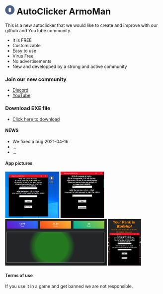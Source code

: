 #  <img src="/pictures/mouse.png" width="30"> AutoClicker ArmoMan


This is a new autoclicker that we would like to create and improve with our github and YouTube community. 

 * It is FREE
 * Customizable
 * Easy to use
 * Virus Free
 * No advertisements
 * New and developped by a strong and active community



### Join our new community

 * [Discord](https://discord.gg/GWKMPJ74)
 * [YouTube](https://www.youtube.com/channel/UC5s8619x3sN_MApG__pU5nw)



### Download EXE file 

 * [Click here to download](https://sourceforge.net/projects/autoclicker-armoman/)



#### NEWS

 - We fixed a bug 2021-04-16
 - ...
 - ...



#### App pictures
 <img src="/pictures/pic1.png" height="150"> <img src="/pictures/pic2.png" height="150"> <img src="/pictures/pic3.png" height="150"> <img src="/pictures/pic4.png" height="150"> 



#### Terms of use 

 If you use it in a game and get banned we are not responsible.